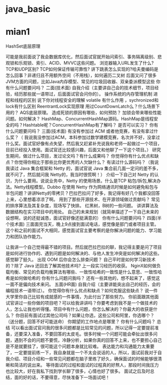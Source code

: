 # java_basic 

# mian1

HashSet底层原理


可能是我前面说了我会数据库优化，然后面试官就开始问索引、事务隔离级别、悲观锁和乐观锁、索引、ACID、MVVC这些问题。
浏览器输入URL发生了什么? TCP和UDP区别? TCP如何保证传输可靠性?
讲下跳表怎么实现的?哈夫曼编码是怎么回事？非递归且不用额外空间（不用栈），如何遍历二叉树
后面又问了很多JVM方面的问题，比如Java内存模型、常见的垃圾回收器、双亲委派模型这些
你有什么问题要问吗？
二面(技术面)
自我介绍（主要讲自己会的技术细节，项目经验，经历那些就一语带过，后面面试官会问你的）。
操作系统的内存管理机制
进程和线程的区别
说下你对线程安全的理解
volatile 有什么作用 ，sychronized和lock有什么区别
ReentrantLock实现原理
用过CountDownLatch么？什么场景下用的？
AQS底层原理。
造成死锁的原因有哪些，如何预防？
加锁会带来哪些性能问题。如何解决？
HashMap、ConcurrentHashMap源码。HashMap是线程安全的吗？Hashtable呢？ConcurrentHashMap有了解吗？
是否可以实习？
你有什么问题要问吗？
三面(技术面)
有没有参加过 ACM 或者他竞赛，有没有拿过什么奖？（ 我说我没参加过ACM，本科参加过数学建模竞赛，名次并不好，没拿过什么奖。面试官好像有点失望，然后我又赶紧补充说我和老师一起做过一个项目，目前已经投入使用。面试官还比较感兴趣，后面又和他聊了一下这个项目。）
研究生期间，做过什么项目，发过论文吗？有什么成果吗？
你觉得你有什么优点和缺点？你觉得你相比于那些比你更优秀的人欠缺什么？
有读过什么源码吗？（我说我读过 Java 集合框架和 Netty 的，面试官说 Java 集合前几面一定问的差不多，就不问了，然后就问我 Netty的，我当时很慌啊！）
介绍一下自己对 Netty 的认识，为什么要用。说说业务中，Netty 的使用场景。什么是TCP 粘包/拆包,解决办法。Netty线程模型。Dubbo 在使用 Netty 作为网络通讯时候是如何避免粘包与半包问题？讲讲Netty的零拷贝？巴拉巴拉问了好多，我记得有好几个我都没回答上来，心里想着凉凉了啊。
用到了那些开源技术、在开源领域做过贡献吗？
常见的排序算法及其复杂度，现场写了快排。
红黑树，B树的一些问题。
讲讲算法及数据结构在实习项目中的用处。
自己的未来规划（就简单描述了一下自己未来的设想啊，说的还挺诚恳，面试官好像还挺满意的）
你有什么问题要问吗？
四面(半个技术面)
三面面完当天，晚上9点接到面试电话，感觉像是部门或者项目主管。 这个和之前的面试不大相同，感觉面试官主要考察的是你解决问题的能力、学习能力和团队协作能力。

让我讲一个自己觉得最不错的项目。然后就巴拉巴拉的聊，我记得主要是问了项目是如何进行协作的、遇到问题是如何解决的、与他人发生冲突是如何解决的这些。感觉聊了挺久。
出现 OOM 后你会怎么排查问题？
自己平时是如何学习新技术的？除了 Java 还回去了解其他技术吗?
上一段实习经历的收获。
NginX如何做负载均衡、常见的负载均衡算法有哪些、一致性哈希的一致性是什么意思、一致性哈希是如何做哈希的
你有什么问题问我吗？
还有一些其他的，想不起来了，感觉这一面不是偏向技术来问。
五面(HR面)
自我介绍（主要讲能突出自己的经历，会的编程技术一语带过）。
你觉得你有什么优点和缺点？如何克服这些缺点？
说一件大学里你自己比较有成就感的一件事情，为此付出了那些努力。
你前面跟其他面试官讲过一些你做的项目吧？可以给我讲讲吗？你要考虑到我不是一个做技术的人，怎么让我也听得懂。项目中有什么问题，你怎么解决的？你最大的收获是什么？
你目前有面试过其他公司吗？如果让你选，这些公司和阿里，你选哪个？（送分题，回答不好可能送命）
你期望的工作地点是哪里？
你有什么问题吗？
总结
可以看出面试官问我的很多问题都是比较常见的问题，所以记得一定要提前准备，还要深入准备，不要回答的太皮毛。很多时候一个问题可能会牵扯出很多问题，遇到不会的问题不要慌，冷静分析，如果你真的回答不上来，也不要担心自己是不是就要挂了，很可能这个问题本身就比较难。
表达能力和沟通能力太重要了，一定要提前练一下，我自身就是一个不太会说话的人，所以，面试前我对于自我介绍、项目介绍和一些常见问题都在脑子里练了好久，确保面试的时候能够很清晰和简洁的说出来。
等待面试的过程和面试的过程真的好熬人，那段时间我压力也比较大，好在我私下找到学长聊了很多，心情也好了很多。
面试之后及时总结，面的好的话，不要得意，尽快准备下一场面试吧！

